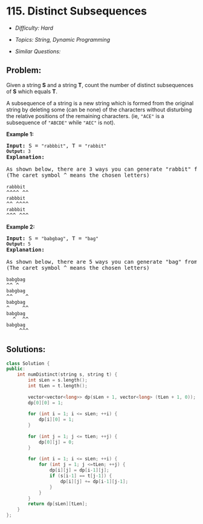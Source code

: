 # 115. Distinct Subsequences

* *Difficulty: Hard*

* *Topics: String, Dynamic Programming*

* *Similar Questions:*

## Problem:

<p>Given a string <strong>S</strong> and a string <strong>T</strong>, count the number of distinct subsequences of <strong>S</strong> which equals <strong>T</strong>.</p>

<p>A subsequence of a string is a new string which is formed from the original string by deleting some (can be none) of the characters without disturbing the relative positions of the remaining characters. (ie, <code>&quot;ACE&quot;</code> is a subsequence of <code>&quot;ABCDE&quot;</code> while <code>&quot;AEC&quot;</code> is not).</p>

<p><strong>Example 1:</strong></p>

<pre>
<strong>Input: </strong>S = <code>&quot;rabbbit&quot;</code>, T = <code>&quot;rabbit&quot;
<strong>Output:</strong>&nbsp;3
</code><strong>Explanation:
</strong>
As shown below, there are 3 ways you can generate &quot;rabbit&quot; from S.
(The caret symbol ^ means the chosen letters)

<code>rabbbit</code>
^^^^ ^^
<code>rabbbit</code>
^^ ^^^^
<code>rabbbit</code>
^^^ ^^^
</pre>

<p><strong>Example 2:</strong></p>

<pre>
<strong>Input: </strong>S = <code>&quot;babgbag&quot;</code>, T = <code>&quot;bag&quot;
<strong>Output:</strong>&nbsp;5
</code><strong>Explanation:
</strong>
As shown below, there are 5 ways you can generate &quot;bag&quot; from S.
(The caret symbol ^ means the chosen letters)

<code>babgbag</code>
^^ ^
<code>babgbag</code>
^^    ^
<code>babgbag</code>
^    ^^
<code>babgbag</code>
  ^  ^^
<code>babgbag</code>
    ^^^
</pre>

## Solutions:

```c++
class Solution {
public:
    int numDistinct(string s, string t) {
        int sLen = s.length();
        int tLen = t.length();
        
        vector<vector<long>> dp(sLen + 1, vector<long> (tLen + 1, 0));
        dp[0][0] = 1;
        
        for (int i = 1; i <= sLen; ++i) {
            dp[i][0] = 1;
        }
        
        for (int j = 1; j <= tLen; ++j) {
            dp[0][j] = 0;
        }
        
        for (int i = 1; i <= sLen; ++i) {
            for (int j = 1; j <=tLen; ++j) {
                dp[i][j] = dp[i-1][j];
                if (s[i-1] == t[j-1]) {
                    dp[i][j] += dp[i-1][j-1];
                }
            }
        }
        return dp[sLen][tLen];
    }
};
```
